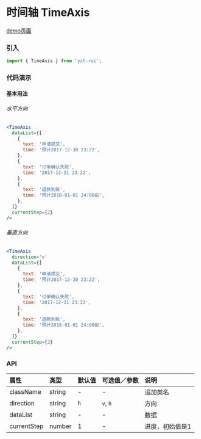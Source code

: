 # 时间轴 TimeAxis

[demo页面](https://yyb323.com/yui.mobile/timeaxis)

### 引入

```js
import { TimeAxis } from 'yzt-rui';
```

### 代码演示

#### 基本用法

###### 水平方向
```jsx
<TimeAxis
  dataList={[
    {
      text: '申请提交',
      time: '预计2017-12-30 23:22',
    },
    {
      text: '订单确认失败',
      time: '2017-12-31 23:22',
    },
    {
      text: '退款到账',
      time: '预计2018-01-01 24:00前',
    },
  ]}
  currentStep={2}
/>
```

###### 垂直方向
```jsx
<TimeAxis
  direction='v'
  dataList={[
    {
      text: '申请提交',
      time: '预计2017-12-30 23:22',
    },
    {
      text: '订单确认失败',
      time: '2017-12-31 23:22',
    },
    {
      text: '退款到账',
      time: '预计2018-01-01 24:00前',
    },
  ]}
  currentStep={2}
/>
```

### API

| 属性 | 类型 | 默认值 | 可选值／参数 | 说明 |
| :--- | :--- | :--- | :--- | :--- |
| className | string | - | - | 追加类名 |
| direction | string | `h` | `v`, `h` | 方向 |
| dataList | string | - | - | 数据 |
| currentStep | number | 1 | - | 进度，初始值是1 |






